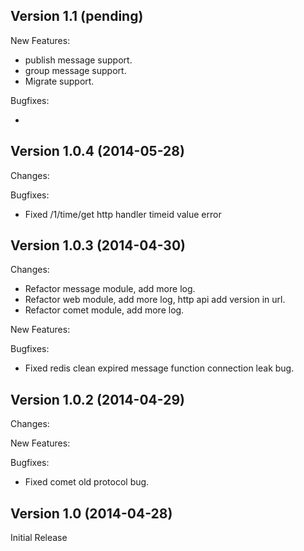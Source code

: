 ## Version 1.1 (pending)

New Features:

 - publish message support.
 - group message support.
 - Migrate support.

Bugfixes:

 - 

## Version 1.0.4 (2014-05-28)

Changes:

Bugfixes:

 - Fixed /1/time/get http handler timeid value error

## Version 1.0.3 (2014-04-30)

Changes:

 - Refactor message module, add more log.
 - Refactor web module, add more log, http api add version in url.
 - Refactor comet module, add more log.

New Features:


Bugfixes:

 - Fixed redis clean expired message function connection leak bug.


## Version 1.0.2 (2014-04-29)

Changes:

New Features:

Bugfixes:

  - Fixed comet old protocol bug.

## Version 1.0 (2014-04-28)

Initial Release

